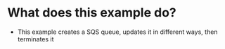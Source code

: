 # What does this example do?
- This example creates a SQS queue, updates it in different ways, then terminates it


